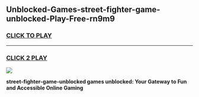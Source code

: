 
## Unblocked-Games-street-fighter-game-unblocked-Play-Free-rn9m9
<h3>
<a href="https://premium76.site?title=street-fighter-game-unblocked&ref=21A">CLICK TO PLAY</a></h3>
<hr>

<h3>
<a href="https://premium76.site?title=street-fighter-game-unblocked&ref=21A">CLICK 2 PLAY</a>
  
</h3>

<a href="https://premium76.site?title=street-fighter-game-unblocked&ref=21A"><img src="https://clearcache.store/games.png"></a>


**street-fighter-game-unblocked games unblocked: Your Gateway to Fun and Accessible Online Gaming**
